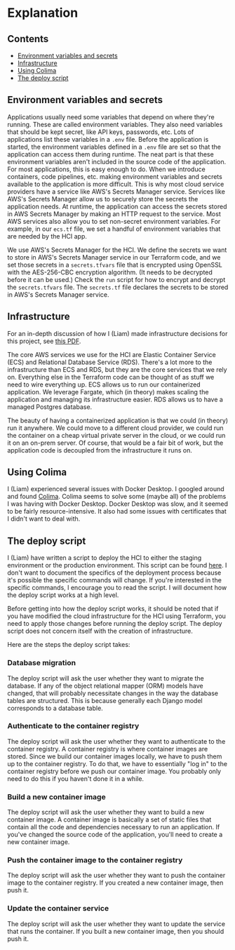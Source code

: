 # Explanation

## Contents

- [Environment variables and secrets](#environment-variables-and-secrets)
- [Infrastructure](#infrastructure)
- [Using Colima](#using-colima)
- [The deploy script](#the-deploy-script)

## Environment variables and secrets

Applications usually need some variables that depend on where they're running.
These are called environment variables. They also need variables that should be
kept secret, like API keys, passwords, etc. Lots of applications list these
variables in a `.env` file. Before the application is started, the environment
variables defined in a `.env` file are set so that the application can access
them during runtime. The neat part is that these environment variables aren't
included in the source code of the application. For most applications, this is
easy enough to do. When we introduce containers, code pipelines, etc. making
environment variables and secrets available to the application is more
difficult. This is why most cloud service providers have a service like AWS's
Secrets Manager service. Services like AWS's Secrets Manager allow us to
securely store the secrets the application needs. At runtime, the application
can access the secrets stored in AWS Secrets Manager by making an HTTP request
to the service. Most AWS services also allow you to set non-secret environment
variables. For example, in our `ecs.tf` file, we set a handful of environment
variables that are needed by the HCI app.

We use AWS's Secrets Manager for the HCI. We define the secrets we want to store
in AWS's Secrets Manager service in our Terraform code, and we set those secrets
in a `secrets.tfvars` file that is encrypted using OpenSSL with the AES-256-CBC
encryption algorithm. (It needs to be decrypted before it can be used.) Check
the `run` script for how to encrypt and decrypt the `secrets.tfvars` file. The
`secrets.tf` file declares the secrets to be stored in AWS's Secrets Manager
service.

## Infrastructure

For an in-depth discussion of how I (Liam) made infrastructure decisions for
this project, see [this PDF](./explanation-infrastructure.pdf).

The core AWS services we use for the HCI are Elastic Container Service
(ECS) and Relational Database Service (RDS). There's a lot more to the
infrastructure than ECS and RDS, but they are the core services that we
rely on. Everything else in the Terraform code can be thought of as
stuff we need to wire everything up. ECS allows us to run our
containerized application. We leverage Fargate, which (in theory) makes
scaling the application and managing its infrastructure easier. RDS
allows us to have a managed Postgres database.

The beauty of having a containerized application is that we could (in
theory) run it anywhere. We could move to a different cloud provider, we
could run the container on a cheap virtual private server in the cloud,
or we could run it on an on-prem server. Of course, that would be a fair
bit of work, but the application code is decoupled from the
infrastructure it runs on.

## Using Colima

I (Liam) experienced several issues with Docker Desktop. I googled around and
found [Colima](https://github.com/abiosoft/colima). Colima seems to solve some
(maybe all) of the problems I was having with Docker Desktop. Docker Desktop was
slow, and it seemed to be fairly resource-intensive. It also had some issues
with certificates that I didn't want to deal with.

## The deploy script

I (Liam) have written a script to deploy the HCI to either the staging
environment or the production environment. This script can be found
[here](../scripts/deploy.py). I don't want to document the specifics of
the deployment process because it's possible the specific commands will
change. If you're interested in the specific commands, I encourage you
to read the script. I will document how the deploy script works at a
high level.

Before getting into how the deploy script works, it should be noted that
if you have modified the cloud infrastructure for the HCI using
Terraform, you need to apply those changes before running the deploy
script. The deploy script does not concern itself with the creation of
infrastructure.

Here are the steps the deploy script takes:

### Database migration

The deploy script will ask the user whether they want to migrate the
database. If any of the object relational mapper (ORM) models have
changed, that will probably necessitate changes in the way the database
tables are structured. This is because generally each Django model
corresponds to a database table.

### Authenticate to the container registry

The deploy script will ask the user whether they want to authenticate to
the container registry. A container registry is where container images
are stored. Since we build our container images locally, we have to push
them up to the container registry. To do that, we have to essentially
"log in" to the container registry before we push our container image.
You probably only need to do this if you haven't done it in a while.

### Build a new container image

The deploy script will ask the user whether they want to build a new
container image. A container image is basically a set of static files
that contain all the code and dependencies necessary to run an
application. If you've changed the source code of the application,
you'll need to create a new container image.

### Push the container image to the container registry

The deploy script will ask the user whether they want to push the
container image to the container registry. If you created a new
container image, then push it.

### Update the container service

The deploy script will ask the user whether they want to update the
service that runs the container. If you built a new container image,
then you should push it.

